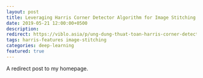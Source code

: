 ```yaml
---
layout: post
title: Leveraging Harris Corner Detector Algorithm for Image Stitching (Part 1)
date: 2019-05-21 12:00:00+0500
description: 
redirect: https://viblo.asia/p/ung-dung-thuat-toan-harris-corner-detector-trong-bai-toan-noi-anh-phan-i-ByEZkyME5Q0
tags: harris-features image-stitching
categories: deep-learning
featured: true
---
```


A redirect post to my homepage.
